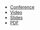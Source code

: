 * [Conference](https://kccncosschn2023.sched.com/event/1PTKu/prometheustao-re-prometheus-intro-and-deep-dive-richard-hartmann-grafana-labs)
* [Video](https://www.youtube.com/watch?v=t3YFv20Ulnc)
* [Slides](https://docs.google.com/presentation/d/1quTPSq1WtYvekma75KoCd77RNz7QdLSAsEHK-RjeLSg/)
* [PDF](2023-09-27--Prometheus_intro_and_deep_dive.pdf)
